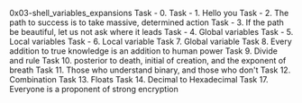 0x03-shell_variables_expansions
Task - 0.
Task - 1. Hello you
Task - 2. The path to success is to take massive, determined action
Task - 3. If the path be beautiful, let us not ask where it leads
Task - 4. Global variables
Task - 5. Local variables
Task - 6. Local variable
Task 7. Global variable
Task 8. Every addition to true knowledge is an addition to human power
Task 9. Divide and rule
Task 10. posterior to death, initial of creation, and the exponent of breath
Task 11. Those who understand binary, and those who don't
Task 12. Combination
Task 13. Floats
Task 14. Decimal to Hexadecimal
Task 17. Everyone is a proponent of strong encryption
